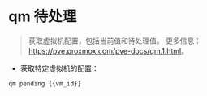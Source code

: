 # qm 待处理

> 获取虚拟机配置，包括当前值和待处理值。
> 更多信息：<https://pve.proxmox.com/pve-docs/qm.1.html>。

- 获取特定虚拟机的配置：

`qm pending {{vm_id}}`